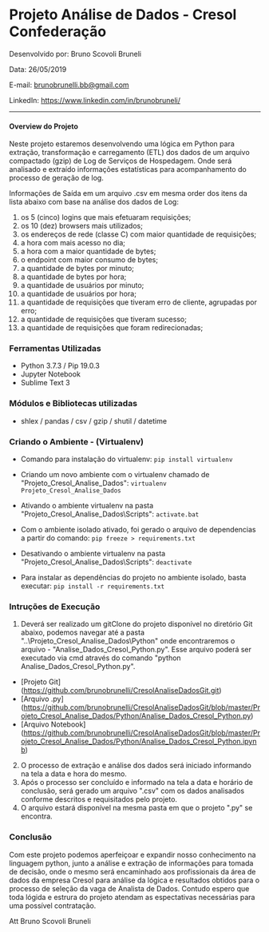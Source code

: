 # Projeto Análise de Dados - Cresol Confederação

Desenvolvido por: Bruno Scovoli Bruneli

Data: 26/05/2019

E-mail: brunobrunelli.bb@gmail.com

LinkedIn: https://www.linkedin.com/in/brunobruneli/

---

#### Overview do Projeto

Neste projeto estaremos desenvolvendo uma lógica em Python para extração, transformação e carregamento (ETL) dos dados de um arquivo compactado (gzip) de Log de Serviços de Hospedagem. Onde será analisado e extraído informações estatísticas para acompanhamento do processo de geração de log.

Informações de Saída em um arquivo .csv em mesma order dos itens da lista abaixo com base na análise dos dados de Log:

1. os 5 (cinco) logins que mais efetuaram requisições;
2. os 10 (dez) browsers mais utilizados;
3. os endereços de rede (classe C) com maior quantidade de requisições;
4. a hora com mais acesso no dia;
5. a hora com a maior quantidade de bytes;
6. o endpoint com maior consumo de bytes;
7. a quantidade de bytes por minuto;
8. a quantidade de bytes por hora;
9. a quantidade de usuários por minuto;
10. a quantidade de usuários por hora;
11. a quantidade de requisições que tiveram erro de cliente, agrupadas por erro;
12. a quantidade de requisições que tiveram sucesso;
13. a quantidade de requisições que foram redirecionadas;

### Ferramentas Utilizadas

* Python 3.7.3 / Pip 19.0.3
* Jupyter Notebook
* Sublime Text 3

### Módulos e Bibliotecas utilizadas

* shlex / pandas / csv / gzip / shutil / datetime 

### Criando o Ambiente - (Virtualenv)

- Comando para instalação do virtualenv:
`pip install virtualenv`

- Criando um novo ambiente com o virtualenv chamado de "Projeto_Cresol_Analise_Dados":
`virtualenv Projeto_Cresol_Analise_Dados`

- Ativando o ambiente virtualenv na pasta "Projeto_Cresol_Analise_Dados\Scripts\":
`activate.bat`

- Com o ambiente isolado ativado, foi gerado o arquivo de dependencias a partir do comando:
`pip freeze > requirements.txt`

- Desativando o ambiente virtualenv na pasta "Projeto_Cresol_Analise_Dados\Scripts\":
`deactivate`

- Para instalar as dependências do projeto no ambiente isolado, basta executar:
`pip install -r requirements.txt`

### Intruções de Execução

1. Deverá ser realizado um gitClone do projeto disponível no diretório Git abaixo, podemos navegar até a pasta "..\Projeto_Cresol_Analise_Dados\Python" onde encontraremos o arquivo - "Analise_Dados_Cresol_Python.py". Esse arquivo poderá ser executado via cmd através do comando "python Analise_Dados_Cresol_Python.py".

- [Projeto Git] (https://github.com/brunobrunelli/CresolAnaliseDadosGit.git)
- [Arquivo .py] (https://github.com/brunobrunelli/CresolAnaliseDadosGit/blob/master/Projeto_Cresol_Analise_Dados/Python/Analise_Dados_Cresol_Python.py)
- [Arquivo Notebook] (https://github.com/brunobrunelli/CresolAnaliseDadosGit/blob/master/Projeto_Cresol_Analise_Dados/Python/Analise_Dados_Cresol_Python.ipynb)

2. O processo de extração e análise dos dados será iniciado informando na tela a data e hora do mesmo.
3. Após o processo ser concluído e informado na tela a data e horário de conclusão, será gerado um arquivo ".csv" com os dados analisados conforme descritos e requisitados pelo projeto.
4. O arquivo estará disponível na mesma pasta em que o projeto ".py" se encontra.

### Conclusão

Com este projeto podemos aperfeiçoar e expandir nosso conhecimento na linguagem python, junto a análise e extração de informações para tomada de decisão, onde o mesmo será encaminhado aos profissionais da área de dados da empresa Cresol para análise da lógica e resultados obtidos para o processo de seleção da vaga de Analista de Dados. Contudo espero que toda lógida e estrura do projeto atendam as espectativas necessárias para uma possível contratação.

Att Bruno Scovoli Bruneli













